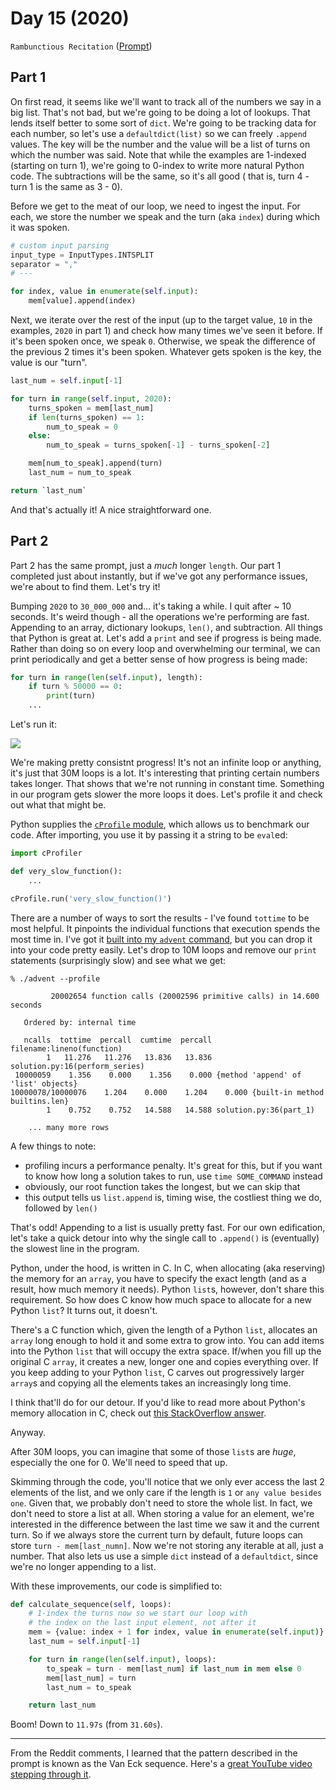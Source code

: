 # Day 15 (2020)

`Rambunctious Recitation` ([Prompt](https://adventofcode.com/2020/day/15))

## Part 1

On first read, it seems like we'll want to track all of the numbers we say in a big list. That's not bad, but we're going to be doing a lot of lookups. That lends itself better to some sort of `dict`. We're going to be tracking data for each number, so let's use a `defaultdict(list)` so we can freely `.append` values. The key will be the number and the value will be a list of turns on which the number was said. Note that while the examples are 1-indexed (starting on turn 1), we're going to 0-index to write more natural Python code. The subtractions will be the same, so it's all good ( that is, turn 4 - turn 1 is the same as 3 - 0).

Before we get to the meat of our loop, we need to ingest the input. For each, we store the number we speak and the turn (aka `index`) during which it was spoken.

```py
# custom input parsing
input_type = InputTypes.INTSPLIT
separator = ","
# ---

for index, value in enumerate(self.input):
    mem[value].append(index)
```

Next, we iterate over the rest of the input (up to the target value, `10` in the examples, `2020` in part 1) and check how many times we've seen it before. If it's been spoken once, we speak `0`. Otherwise, we speak the difference of the previous 2 times it's been spoken. Whatever gets spoken is the key, the value is our "turn".

```py
last_num = self.input[-1]

for turn in range(self.input, 2020):
    turns_spoken = mem[last_num]
    if len(turns_spoken) == 1:
        num_to_speak = 0
    else:
        num_to_speak = turns_spoken[-1] - turns_spoken[-2]

    mem[num_to_speak].append(turn)
    last_num = num_to_speak

return `last_num`
```

And that's actually it! A nice straightforward one.

## Part 2

Part 2 has the same prompt, just a _much_ longer `length`. Our part 1 completed just about instantly, but if we've got any performance issues, we're about to find them. Let's try it!

Bumping `2020` to `30_000_000` and... it's taking a while. I quit after ~ 10 seconds. It's weird though - all the operations we're performing are fast. Appending to an array, dictionary lookups, `len()`, and subtraction. All things that Python is great at. Let's add a `print` and see if progress is being made. Rather than doing so on every loop and overwhelming our terminal, we can print periodically and get a better sense of how progress is being made:

```py
for turn in range(len(self.input), length):
    if turn % 50000 == 0:
        print(turn)
    ...
```

Let's run it:

![](https://cdn.zappy.app/a18ce7e7aeaecb181736cb8e9440668b.gif)

We're making pretty consistnt progress! It's not an infinite loop or anything, it's just that 30M loops is a lot. It's interesting that printing certain numbers takes longer. That shows that we're not running in constant time. Something in our program gets slower the more loops it does. Let's profile it and check out what that might be.

Python supplies the [`cProfile` module](https://docs.python.org/3/library/profile.html), which allows us to benchmark our code. After importing, you use it by passing it a string to be `eval`ed:

```py
import cProfiler

def very_slow_function():
    ...

cProfile.run('very_slow_function()')
```

There are a number of ways to sort the results - I've found `tottime` to be most helpful. It pinpoints the individual functions that execution spends the most time in. I've got it [built into my `advent` command](https://github.com/xavdid/advent-of-code/blob/3f1e4c9354e81d954355a3bfdd01e7a12e7c96dc/advent#L55-L56), but you can drop it into your code pretty easily. Let's drop to 10M loops and remove our `print` statements (surprisingly slow) and see what we get:

```
% ./advent --profile

         20002654 function calls (20002596 primitive calls) in 14.600 seconds

   Ordered by: internal time

   ncalls  tottime  percall  cumtime  percall filename:lineno(function)
        1   11.276   11.276   13.836   13.836 solution.py:16(perform_series)
 10000059    1.356    0.000    1.356    0.000 {method 'append' of 'list' objects}
10000078/10000076    1.204    0.000    1.204    0.000 {built-in method builtins.len}
        1    0.752    0.752   14.588   14.588 solution.py:36(part_1)

    ... many more rows
```

A few things to note:

- profiling incurs a performance penalty. It's great for this, but if you want to know how long a solution takes to run, use `time SOME_COMMAND` instead
- obviously, our root function takes the longest, but we can skip that
- this output tells us `list.append` is, timing wise, the costliest thing we do, followed by `len()`

That's odd! Appending to a list is usually pretty fast. For our own edification, let's take a quick detour into why the single call to `.append()` is (eventually) the slowest line in the program.

Python, under the hood, is written in C. In C, when allocating (aka reserving) the memory for an `array`, you have to specify the exact length (and as a result, how much memory it needs). Python `list`s, however, don't share this requirement. So how does C know how much space to allocate for a new Python `list`? It turns out, it doesn't.

There's a C function which, given the length of a Python `list`, allocates an `array` long enough to hold it and some extra to grow into. You can add items into the Python `list` that will occupy the extra space. If/when you fill up the original C `array`, it creates a new, longer one and copies everything over. If you keep adding to your Python `list`, C carves out progressively larger `array`s and copying all the elements takes an increasingly long time.

I think that'll do for our detour. If you'd like to read more about Python's memory allocation in C, check out [this StackOverflow answer](https://stackoverflow.com/a/7247542/1825390).

Anyway.

After 30M loops, you can imagine that some of those `list`s are _huge_, especially the one for 0. We'll need to speed that up.

Skimming through the code, you'll notice that we only ever access the last 2 elements of the list, and we only care if the length is `1` or `any value besides one`. Given that, we probably don't need to store the whole list. In fact, we don't need to store a list at all. When storing a value for an element, we're interested in the difference between the last time we saw it and the current turn. So if we always store the current turn by default, future loops can store `turn - mem[last_numn]`. Now we're not storing any iterable at all, just a number. That also lets us use a simple `dict` instead of a `defaultdict`, since we're no longer appending to a list.

With these improvements, our code is simplified to:

```py
def calculate_sequence(self, loops):
    # 1-index the turns now so we start our loop with
    # the index on the last input element, not after it
    mem = {value: index + 1 for index, value in enumerate(self.input)}
    last_num = self.input[-1]

    for turn in range(len(self.input), loops):
        to_speak = turn - mem[last_num] if last_num in mem else 0
        mem[last_num] = turn
        last_num = to_speak

    return last_num
```

Boom! Down to `11.97s` (from `31.60s`).

---

From the Reddit comments, I learned that the pattern described in the prompt is known as the Van Eck sequence. Here's a [great YouTube video stepping through it](https://www.youtube.com/watch?v=etMJxB-igrc).
